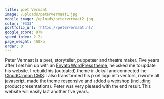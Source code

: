 ```yaml
---
title: poet Vermaat
image: /uploads/petervermaat1.jpg
mobile_image: /uploads/petervermaat2.jpg
color: '#333'
portfolio_url: 'https://petervermaat.nl/'
google_score: 97%
speed_index: 2.2s
page_weight: 450kb
order: 0
---
```


Peter Vermaat is a poet, storyteller, puppeteer and theatre maker. Five years after I set him up with an [Envato WordPress theme](/uploads/rockwell.jpg), he asked me to update his website. I rebuild his (outdated) theme in Jekyll and connected the [CloudCannon CMS](https://cloudcannon.com/). I also transformed his pixel logo into vectors, rewrote all javascript, made the theme responsive and added a webshop (including product presentations). Peter was very pleased with the end result. This website will easily last another five years.
